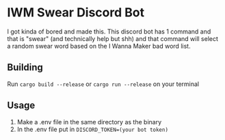 # IWM Swear Discord Bot
I got kinda of bored and made this. This discord bot has 1 command and that is "swear" (and technically help but shh) and that command will select a random swear word based on the I Wanna Maker bad word list.

## Building
Run ``cargo build --release`` or ``cargo run --release`` on your terminal

## Usage
1. Make a .env file in the same directory as the binary
2. In the .env file put in `DISCORD_TOKEN=(your bot token)`